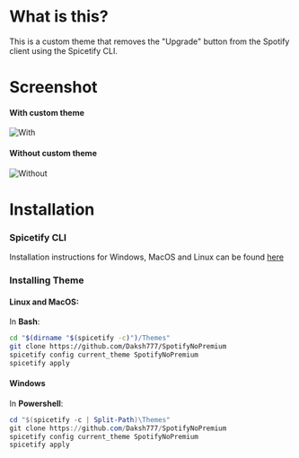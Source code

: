# What is this?
This is a custom theme that removes the "Upgrade" button from the Spotify client using the Spicetify CLI.

# Screenshot
#### With custom theme
![With](https://i.imgur.com/ffG9TQV.png)

#### Without custom theme
![Without](https://i.imgur.com/dCGxr2W.png)

# Installation
 ### Spicetify CLI
 Installation instructions for Windows, MacOS and Linux can be found [here](https://github.com/khanhas/spicetify-cli/wiki/Installation)
 
 ### Installing Theme
 
#### Linux and MacOS:
In **Bash**:
```bash
cd "$(dirname "$(spicetify -c)")/Themes"
git clone https://github.com/Daksh777/SpotifyNoPremium
spicetify config current_theme SpotifyNoPremium
spicetify apply
```

#### Windows
In **Powershell**:
```powershell
cd "$(spicetify -c | Split-Path)\Themes"
git clone https://github.com/Daksh777/SpotifyNoPremium
spicetify config current_theme SpotifyNoPremium
spicetify apply
```
